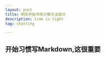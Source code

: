 ```yaml
---
layout: post
title: 明天开始书写计算方法部分
description: time is tight
tag: chatting

---
```


## 开始习惯写Markdown,这很重要
